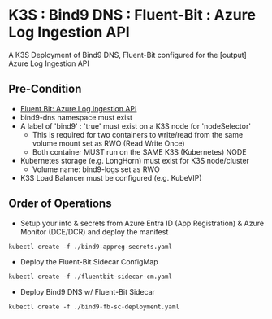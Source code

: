 # K3S : Bind9 DNS : Fluent-Bit : Azure Log Ingestion API
A K3S Deployment of Bind9 DNS, Fluent-Bit configured for the [output] Azure Log Ingestion API

## Pre-Condition
* [Fluent Bit: Azure Log Ingestion API](https://docs.fluentbit.io/manual/pipeline/outputs/azure_logs_ingestion)
* bind9-dns namespace must exist
* A label of 'bind9' : 'true' must exist on a K3S node for 'nodeSelector'
  * This is required for two containers to write/read from the same volume mount set as RWO (Read Write Once)
  * Both container MUST run on the SAME K3S (Kubernetes) NODE
* Kubernetes storage (e.g. LongHorn) must exist for K3S node/cluster
  * Volume name: bind9-logs set as RWO
* K3S Load Balancer must be configured (e.g. KubeVIP)
  

## Order of Operations
* Setup your info & secrets from Azure Entra ID (App Registration) & Azure Monitor (DCE/DCR) and deploy the manifest
```console
kubectl create -f ./bind9-appreg-secrets.yaml
```
* Deploy the Fluent-Bit Sidecar ConfigMap
```console
kubectl create -f ./fluentbit-sidecar-cm.yaml
```
* Deploy Bind9 DNS w/ Fluent-Bit Sidecar
```console
kubectl create -f ./bind9-fb-sc-deployment.yaml
``` 

